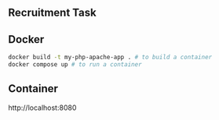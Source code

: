 ## Recruitment Task

## Docker
```bash
docker build -t my-php-apache-app . # to build a container
docker compose up # to run a container
```
## Container
http://localhost:8080 




